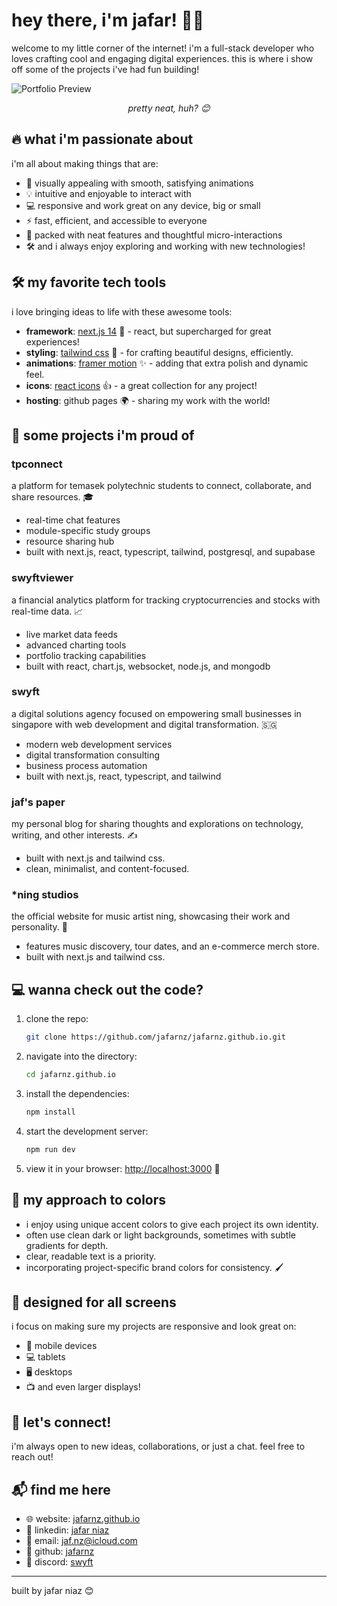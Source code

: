 # hey there, i'm jafar! 👋✨

welcome to my little corner of the internet! i'm a full-stack developer who loves crafting cool and engaging digital experiences. this is where i show off some of the projects i've had fun building!

![Portfolio Preview](https://github.com/user-attachments/assets/36e751c1-7289-4f47-822f-8b30efd05f23)
*<p align="center">pretty neat, huh? 😊</p>*

## 🔥 what i'm passionate about

i'm all about making things that are:
- 🎨 visually appealing with smooth, satisfying animations
- 💡 intuitive and enjoyable to interact with
- 💻 responsive and work great on any device, big or small
- ⚡ fast, efficient, and accessible to everyone
- 🎉 packed with neat features and thoughtful micro-interactions
- 🛠️ and i always enjoy exploring and working with new technologies!

## 🛠️ my favorite tech tools

i love bringing ideas to life with these awesome tools:
- **framework**: [next.js 14](https://nextjs.org/) 🚀 - react, but supercharged for great experiences!
- **styling**: [tailwind css](https://tailwindcss.com/) 🎨 - for crafting beautiful designs, efficiently.
- **animations**: [framer motion](https://www.framer.com/motion/) ✨ - adding that extra polish and dynamic feel.
- **icons**: [react icons](https://react-icons.github.io/react-icons/) 👍 - a great collection for any project!
- **hosting**: github pages 🌍 - sharing my work with the world!

## 🚀 some projects i'm proud of

### tpconnect
a platform for temasek polytechnic students to connect, collaborate, and share resources. 🎓
- real-time chat features
- module-specific study groups
- resource sharing hub
- built with next.js, react, typescript, tailwind, postgresql, and supabase

### swyftviewer
a financial analytics platform for tracking cryptocurrencies and stocks with real-time data. 📈
- live market data feeds
- advanced charting tools
- portfolio tracking capabilities
- built with react, chart.js, websocket, node.js, and mongodb

### swyft
a digital solutions agency focused on empowering small businesses in singapore with web development and digital transformation. 🇸🇬
- modern web development services
- digital transformation consulting
- business process automation
- built with next.js, react, typescript, and tailwind

### jaf's paper
my personal blog for sharing thoughts and explorations on technology, writing, and other interests. ✍️
- built with next.js and tailwind css.
- clean, minimalist, and content-focused.

### *ning studios
the official website for music artist ning, showcasing their work and personality. 🎤
- features music discovery, tour dates, and an e-commerce merch store.
- built with next.js and tailwind css.

## 💻 wanna check out the code?

1.  clone the repo:
    ```bash
    git clone https://github.com/jafarnz/jafarnz.github.io.git
    ```

2.  navigate into the directory:
    ```bash
    cd jafarnz.github.io 
    ```
3.  install the dependencies:
    ```bash
    npm install
    ```

4.  start the development server:
    ```bash
    npm run dev
    ```

5.  view it in your browser: [http://localhost:3000](http://localhost:3000) 🎉

## 🎨 my approach to colors

- i enjoy using unique accent colors to give each project its own identity.
- often use clean dark or light backgrounds, sometimes with subtle gradients for depth.
- clear, readable text is a priority.
- incorporating project-specific brand colors for consistency. 🖌️

## 📱 designed for all screens

i focus on making sure my projects are responsive and look great on:
- 📱 mobile devices
- 💻 tablets
- 🖥️ desktops
- 📺 and even larger displays!

## 🤝 let's connect!

i'm always open to new ideas, collaborations, or just a chat. feel free to reach out!

## 📬 find me here

- 🌐 website: [jafarnz.github.io](https://jafarnz.github.io)
- 🔗 linkedin: [jafar niaz](https://www.linkedin.com/in/jafar-niaz-27523231b/)
- 📧 email: [jaf.nz@icloud.com](mailto:jaf.nz@icloud.com)
- 🐙 github: [jafarnz](https://github.com/jafarnz)
- 💬 discord: [swyft](https://discord.gg/CSNy46hZGd)

---

built by jafar niaz 😊
